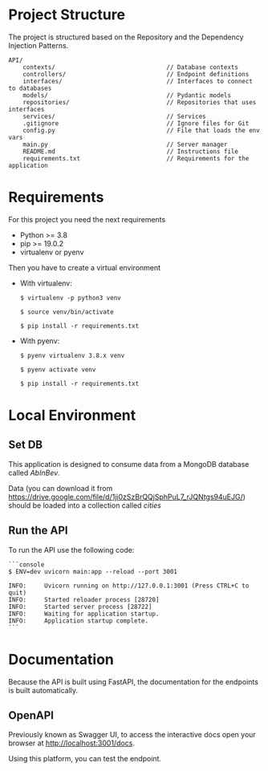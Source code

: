# Project Structure

The project is structured based on the Repository and the Dependency Injection Patterns.

```
API/
    contexts/                               // Database contexts
    controllers/                            // Endpoint definitions
    interfaces/                             // Interfaces to connect to databases
    models/                                 // Pydantic models
    repositories/                           // Repositories that uses interfaces
    services/                               // Services
    .gitignore                              // Ignore files for Git
    config.py                               // File that loads the env vars
    main.py                                 // Server manager
    README.md                               // Instructions file
    requirements.txt                        // Requirements for the application
```

<div style="margin-bottom: 3%"></div>

# Requirements

For this project you need the next requirements

* Python >= 3.8
* pip >= 19.0.2
* virtualenv or pyenv

Then you have to create a virtual environment

* With virtualenv:

  ```console
  $ virtualenv -p python3 venv

  $ source venv/bin/activate

  $ pip install -r requirements.txt
  ```

* With pyenv:
  ```console
  $ pyenv virtualenv 3.8.x venv

  $ pyenv activate venv

  $ pip install -r requirements.txt
  ```
<div style="margin-bottom: 3%"></div>

# Local Environment
## Set DB

This application is designed to consume data from a MongoDB database called *AbInBev*. 

Data (you can download it from <a href="https://drive.google.com/file/d/1ji0zSzBrQQjSphPuL7_rJQNtgs94uEJG/" class="external-link" target="_blank">https://drive.google.com/file/d/1ji0zSzBrQQjSphPuL7_rJQNtgs94uEJG/</a>) should be loaded into a collection called *cities*

## Run the API

To run the API use the following code:

    ```console
    $ ENV=dev uvicorn main:app --reload --port 3001

    INFO:     Uvicorn running on http://127.0.0.1:3001 (Press CTRL+C to quit)
    INFO:     Started reloader process [28720]
    INFO:     Started server process [28722]
    INFO:     Waiting for application startup.
    INFO:     Application startup complete.
    ```

<div style="margin-bottom: 3%"></div>


# Documentation

Because the API is built using FastAPI, the documentation for the endpoints is built automatically.

## OpenAPI

Previously known as Swagger UI, to access the interactive docs open your browser at <a href="http://127.0.0.1:3001/docs" class="external-link" target="_blank">http://localhost:3001/docs</a>.

Using this platform, you can test the endpoint.